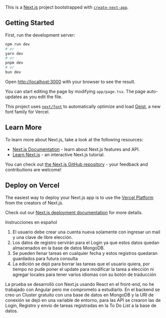 This is a [Next.js](https://nextjs.org) project bootstrapped with [`create-next-app`](https://nextjs.org/docs/app/api-reference/cli/create-next-app).

## Getting Started

First, run the development server:

```bash
npm run dev
# or
yarn dev
# or
pnpm dev
# or
bun dev
```

Open [http://localhost:3000](http://localhost:3000) with your browser to see the result.

You can start editing the page by modifying `app/page.tsx`. The page auto-updates as you edit the file.

This project uses [`next/font`](https://nextjs.org/docs/app/building-your-application/optimizing/fonts) to automatically optimize and load [Geist](https://vercel.com/font), a new font family for Vercel.

## Learn More

To learn more about Next.js, take a look at the following resources:

- [Next.js Documentation](https://nextjs.org/docs) - learn about Next.js features and API.
- [Learn Next.js](https://nextjs.org/learn) - an interactive Next.js tutorial.

You can check out [the Next.js GitHub repository](https://github.com/vercel/next.js) - your feedback and contributions are welcome!

## Deploy on Vercel

The easiest way to deploy your Next.js app is to use the [Vercel Platform](https://vercel.com/new?utm_medium=default-template&filter=next.js&utm_source=create-next-app&utm_campaign=create-next-app-readme) from the creators of Next.js.

Check out our [Next.js deployment documentation](https://nextjs.org/docs/app/building-your-application/deploying) for more details.

Instrucciones en español
1. El usuario debe crear una cuenta nueva solamente con ingresar un mail y una clave de libre elección.
2. Los datos de registro servirán para el Login ya que estos datos quedan almacenados en la base de datos MongoDB.
3. Se pueden llenar tareas en cualquier fecha y estos registros quedaran guardados para futura consulta
4. La edición se dejó para borrar las tareas que el usuario quiera, por tiempo no pude poner el update para modificar la tarea a elección ni agregar locales para tener varios idiomas con su botón de traducción

La prueba se desarrolló con Next.js usando React en el front-end, no he trabajado con Angular pero me comprometo a estudiarlo. En el backend se creo un Cluster gratuito con una base de datos en MongoDB y la URI de conexión se dejó en una variable de entorno, para las API se crearon las de Login, Registro y envío de tareas registradas en la To Do List a la base de datos.

